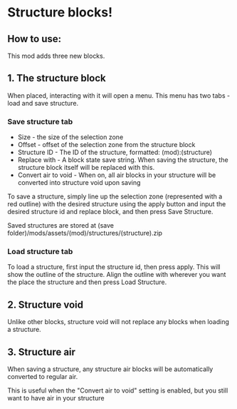 # Structure blocks!

## How to use:
This mod adds three new blocks.

## 1. The structure block

When placed, interacting with it will open a menu.
This menu has two tabs - load and save structure.

### Save structure tab
- Size - the size of the selection zone
- Offset - offset of the selection zone from the structure block
- Structure ID - The ID of the structure, formatted: (mod):(structure)
- Replace with - A block state save string. When saving the structure, the structure block itself will be replaced with this.
- Convert air to void - When on, all air blocks in your structure will be converted into structure void upon saving

To save a structure, simply line up the selection zone (represented with a red outline)
with the desired structure using the apply button and input the desired structure id and replace block, and then press Save Structure.

Saved structures are stored at (save folder)/mods/assets/(mod)/structures/(structure).zip

### Load structure tab
To load a structure, first input the structure id, then press apply. This will show the outline of the structure.
Align the outline with wherever you want the place the structure and then press Load Structure.

## 2. Structure void
Unlike other blocks, structure void will not replace any blocks when loading a structure.

## 3. Structure air
When saving a structure, any structure air blocks will be automatically converted to regular air.

This is useful when the "Convert air to void" setting is enabled, but you still want to have air in your structure